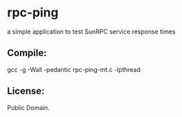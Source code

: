 rpc-ping
========

a simple application to test SunRPC service response times


Compile:
--------
gcc -g -Wall -pedantic rpc-ping-mt.c -lpthread


License:
-------
Public Domain.
